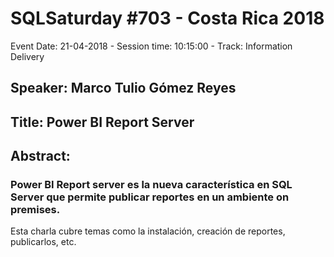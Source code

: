 # SQLSaturday #703 - Costa Rica 2018
Event Date: 21-04-2018 - Session time: 10:15:00 - Track: Information Delivery
## Speaker: Marco Tulio Gómez Reyes
## Title: Power BI Report Server
## Abstract:
### Power BI Report server es la nueva característica en SQL Server que permite publicar reportes en un ambiente on premises.
Esta charla cubre temas como la instalación, creación de reportes, publicarlos, etc.
